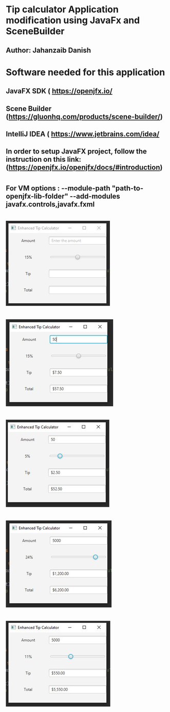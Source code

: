# Tip calculator Application modification using JavaFx and SceneBuilder
## Author: Jahanzaib Danish
##

# Software needed for this application
## JavaFX SDK ( https://openjfx.io/
## Scene Builder (https://gluonhq.com/products/scene-builder/)
## IntelliJ IDEA ( https://www.jetbrains.com/idea/
##
## In order to setup JavaFX project, follow the instruction on this link: (https://openjfx.io/openjfx/docs/#introduction)
#
## For VM options : --module-path "path-to-openjfx-lib-folder" --add-modules javafx.controls,javafx.fxml
#


![](images/a1.JPG)
#
![](images/a2.JPG)
#
![](images/a3.JPG)
#
![](images/a4.JPG)
#
![](images/a5.JPG)
